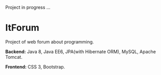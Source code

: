 Project in progress ...

# ItForum
Project of web forum about programming.
 
 __Backend:__ Java 8, Java EE6, JPA(with Hibernate ORM), MySQL, Apache Tomcat.
 
 
 __Frontend:__ CSS 3, Bootstrap.
